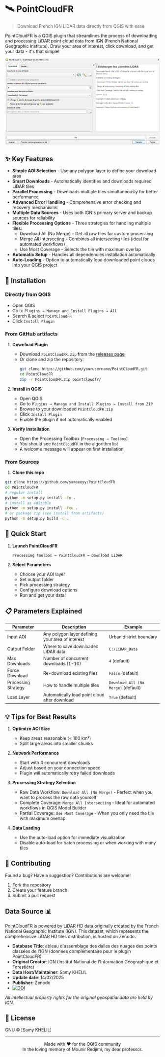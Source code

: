 # 🛰️ PointCloudFR

> Download French IGN LiDAR data directly from QGIS with ease

PointCloudFR is a QGIS plugin that streamlines the process of downloading and processing LiDAR point cloud data from IGN (French National Geographic Institute). Draw your area of interest, click download, and get your data - it's that simple!

![Plugin Interface](/interface.png)  

## ✨ Key Features

- **Simple AOI Selection** - Use any polygon layer to define your download area
- **Smart Downloads** - Automatically identifies and downloads required LiDAR tiles
- **Parallel Processing** - Downloads multiple tiles simultaneously for better performance
- **Advanced Error Handling** - Comprehensive error checking and recovery mechanisms
- **Multiple Data Sources** - Uses both IGN's primary server and backup sources for reliability
- **Flexible Processing Options** - Three strategies for handling multiple tiles:
  - Download All (No Merge) - Get all raw tiles for custom processing
  - Merge All Intersecting - Combines all intersecting tiles (ideal for automated workflows)
  - Use Most Coverage - Selects the tile with maximum overlap
- **Automatic Setup** - Handles all dependencies installation automatically
- **Auto-Loading** - Option to automatically load downloaded point clouds into your QGIS project

## 🚀 Installation

### Directly from QGIS
   - Open QGIS
   - Go to `Plugins → Manage and Install Plugins → All`
   - Search & select `PointCloudFR`
   - Click `Install Plugin`

### From GitHub artifacts

1. **Download Plugin**
   - Download `PointCloudFR.zip` from the [releases page](https://github.com/sameeeyy/PointCloudFR/releases)
   - Or clone and zip the repository:
     ```bash
     git clone https://github.com/yourusername/PointCloudFR.git
     cd PointCloudFR
     zip -r PointCloudFR.zip pointcloudfr/
     ```

2. **Install in QGIS**
   - Open QGIS
   - Go to `Plugins → Manage and Install Plugins → Install from ZIP`
   - Browse to your downloaded `PointCloudFR.zip`
   - Click `Install Plugin`
   - Enable the plugin if not automatically enabled

3. **Verify Installation**
   - Open the Processing Toolbox (`Processing → Toolbox`)
   - You should see `PointCloudFR` in the algorithm list
   - A welcome message will appear on first installation

### From Sources

1. **Clone this repo**
```sh
git clone https://github.com/sameeeyy/PointCloudFR
cd PointCloudFR
# regular install
python -m setup.py install -fu .
# install as editable
python -m setup.py install -feu .
# or package zip (see install from artifacts)
python -m setup.py build -u .
```

## 🚀 Quick Start

1. **Launch PointCloudFR**
   ```
   Processing Toolbox → PointCloudFR → Download LiDAR
   ```

2. **Select Parameters**
   - Choose your AOI layer
   - Set output folder
   - Pick processing strategy
   - Configure download options
   - Run and get your data!

## 📋 Parameters Explained

Parameter | Description | Example
----------|-------------|--------
Input AOI | Any polygon layer defining your area of interest | Urban district boundary
Output Folder | Where to save downloaded LiDAR data | `C:/LiDAR_Data`
Max Downloads | Number of concurrent downloads (1-10) | `4` (default)
Force Download | Re-download existing files | `False` (default)
Processing Strategy | How to handle multiple tiles | `Download All (No Merge)` (default)
Load Layer | Automatically load point cloud after download | `True` (default)

## 💡 Tips for Best Results

1. **Optimize AOI Size**
   - Keep areas reasonable (< 100 km²)
   - Split large areas into smaller chunks

2. **Network Performance**
   - Start with 4 concurrent downloads
   - Adjust based on your connection speed
   - Plugin will automatically retry failed downloads

3. **Processing Strategy Selection**
   - Raw Data Workflow: `Download All (No Merge)` - Perfect when you want to process the raw data yourself
   - Complete Coverage: `Merge All Intersecting` - Ideal for automated workflows in QGIS Model Builder
   - Partial Coverage: `Use Most Coverage` - When you only need the tile with maximum overlap

4. **Data Loading**
   - Use the auto-load option for immediate visualization
   - Disable auto-load for batch processing or when working with many tiles

## 🤝 Contributing

Found a bug? Have a suggestion? Contributions are welcome!

1. Fork the repository
2. Create your feature branch
3. Submit a pull request

## Data Source 📊

PointCloudFR is powered by LiDAR HD data originally created by the French National Geographic Institute (IGN). This dataset, which represents the comprehensive LiDAR HD tiles distribution, is hosted on Zenodo.

* **Database Title**: ableau d'assemblage des dalles des nuages des points classées de l'IGN (données complémentaire pour le plugin PointCloudFR)  
* **Original Creator**: IGN (Institut National de l'Information Géographique et Forestière)  
* **Data Host/Maintainer**: Samy KHELIL
* **Update date**: 14/02/2025
* **Publisher**: Zenodo  
* [![DOI](https://zenodo.org/badge/DOI/10.5281/zenodo.14867452.svg)](https://doi.org/10.5281/zenodo.14867452)

*All intellectual property rights for the original geospatial data are held by IGN.*

## 📝 License

GNU © [Samy KHELIL]

---
<p align="center">
Made with ❤️ for the QGIS community<br>
In the loving memory of Mounir Redjimi, my dear professor.
</p>

